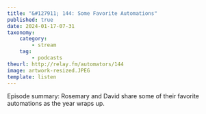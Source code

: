 ```yaml
---
title: "&#127911; 144: Some Favorite Automations"
published: true
date: 2024-01-17-07-31
taxonomy:
    category:
        - stream
    tag:
        - podcasts
theurl: http://relay.fm/automators/144
image: artwork-resized.JPEG
template: listen
---
```


Episode summary: Rosemary and David share some of their favorite automations as the year wraps up.
